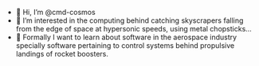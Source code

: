 - 👋 Hi, I’m @cmd-cosmos
- 👀 I’m interested in the computing behind catching skyscrapers falling from the edge of space at hypersonic speeds, using metal chopsticks...
- 🌱 Formally I want to learn about software in the aerospace industry specially software pertaining to control systems behind propulsive landings of rocket boosters.

<!---
cmd-cosmos/cmd-cosmos is a ✨ special ✨ repository because its `README.md` (this file) appears on your GitHub profile.
You can click the Preview link to take a look at your changes.
--->
